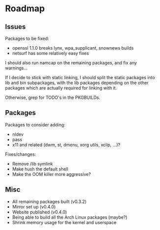 # Roadmap #

## Issues ##

Packages to be fixed:
- openssl 1.1.0 breaks lynx, wpa\_supplicant, snownews builds
- netsurf has some relatively easy fixes

I should also run namcap on the remaining packages, and fix any warnings...

If I decide to stick with static linking, I should split the static packages
into lib and bin subpackages, with the lib packages depending on the other
packages which are actually required for linking with it.

Otherwise, grep for TODO's in the PKGBUILDs.


## Packages ##

Packages to consider adding:

- nldev
- pass
- x11 and related (dwm, st, dmenu, xorg utils, xclip, ...)?

Fixes/changes:

- Remove /lib symlink
- Make hush the default shell
- Make the OOM killer more aggressive?


## Misc ##

- All remaining packages built (v0.3.2)
- Mirror set up (v0.4.0)
- Website published (v0.4.0)
- Being able to build all the Arch Linux packages (maybe?)
- Shrink memory usage for the kernel and userspace

